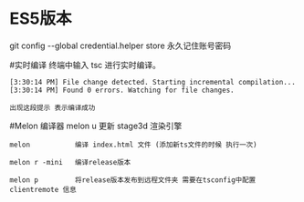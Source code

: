 # ES5版本 

git config --global credential.helper store
永久记住账号密码


#实时编译
    终端中输入 tsc 进行实时编译。

    [3:30:14 PM] File change detected. Starting incremental compilation...
    [3:30:14 PM] Found 0 errors. Watching for file changes.

    出现这段提示 表示编译成功


#Melon 编译器
    melon u         更新 stage3d 渲染引擎

    melon           编译 index.html 文件 (添加新ts文件的时候 执行一次)

    melon r -mini   编译release版本

    melon p         将release版本发布到远程文件夹 需要在tsconfig中配置 clientremote 信息